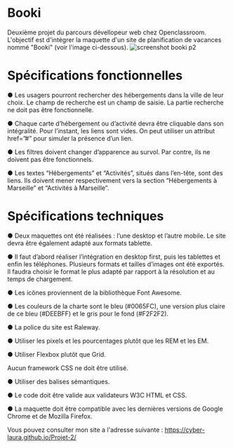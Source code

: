 # Booki
Deuxième projet du parcours dévellopeur web chez Openclassroom. L'objectif est d'intégrer la maquette d'un site de planification de vacances nommé "Booki" (voir l'image ci-dessous).
![screenshot booki p2](https://user-images.githubusercontent.com/105425865/193857729-ee7d62db-cbd1-416b-9c09-9ad7fb6dd288.png)
# Spécifications fonctionnelles
● Les usagers pourront rechercher des hébergements dans la ville de leur choix. Le champ de recherche est un champ de saisie. La partie recherche ne doit pas être fonctionnelle.

● Chaque carte d’hébergement ou d’activité devra être cliquable dans son intégralité. Pour l’instant, les liens sont vides. On peut utiliser un attribut href=”#” pour simuler la présence d’un lien.

● Les filtres doivent changer d’apparence au survol. Par contre, ils ne doivent pas être fonctionnels.

● Les textes “Hébergements” et “Activités”, situés dans l’en-tête, sont des liens. Ils doivent mener respectivement vers la section “Hébergements à Marseille” et “Activités à Marseille”.

# Spécifications techniques

● Deux maquettes ont été réalisées : l’une desktop et l’autre mobile. Le site devra être également adapté aux formats tablette.

● Il faut d’abord réaliser l’intégration en desktop first, puis les tablettes et enfin les téléphones. Plusieurs formats et tailles d’images ont été exportés. Il faudra choisir le format le plus adapté par rapport à la résolution et au temps de chargement.

● Les icônes proviennent de la bibliothèque Font Awesome.

● Les couleurs de la charte sont le bleu (#0065FC), une version plus claire de ce bleu (#DEEBFF) et le gris pour le fond (#F2F2F2).

● La police du site est Raleway.

● Utiliser les pixels et les pourcentages plutôt que les REM et les EM.

● Utiliser Flexbox plutôt que Grid.

Aucun framework CSS ne doit être utilisé.

● Utiliser des balises sémantiques.

● Le code doit être valide aux validateurs W3C HTML et CSS.

● La maquette doit être compatible avec les dernières versions de Google Chrome et de Mozilla Firefox.

Vous pouvez consulter mon site a l'adresse suivante : https://cyber-laura.github.io/Projet-2/ 

